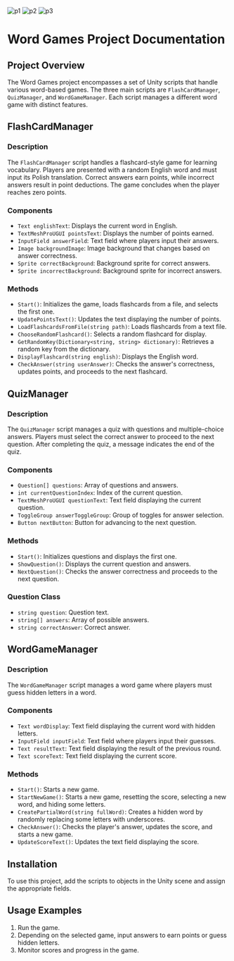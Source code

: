 ![p1]([mobile1.png](https://github.com/MateuszKulis/UnityEnglishSchool/blob/main/mobile1.png))
![p2]([mobile1.png](https://github.com/MateuszKulis/UnityEnglishSchool/blob/main/mobile2.png))
![p3]([mobile1.png](https://github.com/MateuszKulis/UnityEnglishSchool/blob/main/mobile3.png))
# Word Games Project Documentation

## Project Overview

The Word Games project encompasses a set of Unity scripts that handle various word-based games. The three main scripts are `FlashCardManager`, `QuizManager`, and `WordGameManager`. Each script manages a different word game with distinct features.

## FlashCardManager

### Description

The `FlashCardManager` script handles a flashcard-style game for learning vocabulary. Players are presented with a random English word and must input its Polish translation. Correct answers earn points, while incorrect answers result in point deductions. The game concludes when the player reaches zero points.

### Components

- `Text englishText`: Displays the current word in English.
- `TextMeshProUGUI pointsText`: Displays the number of points earned.
- `InputField answerField`: Text field where players input their answers.
- `Image backgroundImage`: Image background that changes based on answer correctness.
- `Sprite correctBackground`: Background sprite for correct answers.
- `Sprite incorrectBackground`: Background sprite for incorrect answers.

### Methods

- `Start()`: Initializes the game, loads flashcards from a file, and selects the first one.
- `UpdatePointsText()`: Updates the text displaying the number of points.
- `LoadFlashcardsFromFile(string path)`: Loads flashcards from a text file.
- `ChooseRandomFlashcard()`: Selects a random flashcard for display.
- `GetRandomKey(Dictionary<string, string> dictionary)`: Retrieves a random key from the dictionary.
- `DisplayFlashcard(string english)`: Displays the English word.
- `CheckAnswer(string userAnswer)`: Checks the answer's correctness, updates points, and proceeds to the next flashcard.

## QuizManager

### Description

The `QuizManager` script manages a quiz with questions and multiple-choice answers. Players must select the correct answer to proceed to the next question. After completing the quiz, a message indicates the end of the quiz.

### Components

- `Question[] questions`: Array of questions and answers.
- `int currentQuestionIndex`: Index of the current question.
- `TextMeshProUGUI questionText`: Text field displaying the current question.
- `ToggleGroup answerToggleGroup`: Group of toggles for answer selection.
- `Button nextButton`: Button for advancing to the next question.

### Methods

- `Start()`: Initializes questions and displays the first one.
- `ShowQuestion()`: Displays the current question and answers.
- `NextQuestion()`: Checks the answer correctness and proceeds to the next question.

### Question Class

- `string question`: Question text.
- `string[] answers`: Array of possible answers.
- `string correctAnswer`: Correct answer.

## WordGameManager

### Description

The `WordGameManager` script manages a word game where players must guess hidden letters in a word.

### Components

- `Text wordDisplay`: Text field displaying the current word with hidden letters.
- `InputField inputField`: Text field where players input their guesses.
- `Text resultText`: Text field displaying the result of the previous round.
- `Text scoreText`: Text field displaying the current score.

### Methods

- `Start()`: Starts a new game.
- `StartNewGame()`: Starts a new game, resetting the score, selecting a new word, and hiding some letters.
- `CreatePartialWord(string fullWord)`: Creates a hidden word by randomly replacing some letters with underscores.
- `CheckAnswer()`: Checks the player's answer, updates the score, and starts a new game.
- `UpdateScoreText()`: Updates the text field displaying the score.

## Installation

To use this project, add the scripts to objects in the Unity scene and assign the appropriate fields.

## Usage Examples

1. Run the game.
2. Depending on the selected game, input answers to earn points or guess hidden letters.
3. Monitor scores and progress in the game.
